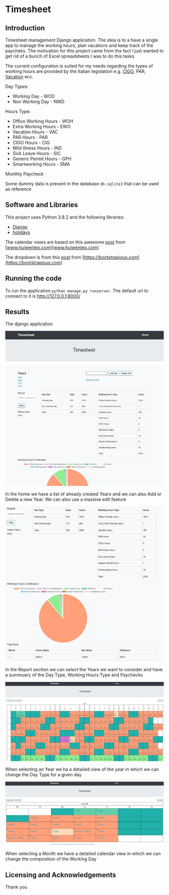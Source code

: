 # Timesheet

## Introduction

Timesheet management Django application. The idea is to a have a single app to manage the working hours, plan vacations and keep track of the paycheks. The motivation for this project came from tha fact I just wanted to get rid of a bunch of Excel spreadsheets I was to do this tasks

The current configuration is suited for my needs regarding the types of working hours are provided by the Italian legislation e.g. [CIGO](https://it.wikipedia.org/wiki/Cassa_integrazione_guadagni), PAR, [Vacation](https://it.wikipedia.org/wiki/Ferie) ecc.

Day Types:
* Working Day - WOD
* Non Working Day - NWD

Hours Type:
* Office Working Hours - WOH
* Extra Working Hours - EWO
* Vacation Hours - VAC
* PAR Hours - PAR
* CIGO Hours - CIG
* Mild Illness Hours - IND
* Sick Leave Hours - SIC
* Generic Permit Hours - GPH
* Smartworking Hours - SMA

Monthly Paycheck 

Some dummy data is present in the database `db.sqlite3` that can be used as reference

## Software and Libraries

This project uses Python 3.8.2 and the following libraries:
* [Django](https://www.djangoproject.com/)
* [holidays](https://pypi.org/project/holidays/)

The calendar views are based on this awesome [post](https://www.huiwenteo.com/normal/2018/07/24/django-calendar.html) from [www.huiwenteo.com](www.huiwenteo.com)

The dropdown is from this [post](https://bootstrapious.com/p/bootstrap-multiselect-dropdown) from [https://bootstrapious.com](https://bootstrapious.com)

## Running the code

To run the application `python manage.py runserver`. The default url to connect to it is http://127.0.0.1:8000/

## Results

The django application 

![Home](images/home.JPG)

In the home we have a list of already created Years and we can also Add or Delete a new Year. We can also use a massive edit feature

![Report](images/report.JPG)

In the Report section we can select the Years we want to consider and have a summuary of the Day Type, Working Hours Type and Paychecks

![Year](images/year.JPG)

When selecting an Year we ha a detailed view of the year in which we can change the Day Type for a given day

![Month](images/month.JPG)

When selecting a Month we have a detailed calendar view in which we can change the composition of the Working Day

## Licensing and Acknowledgements

Thank you
